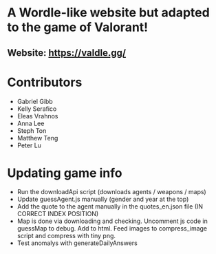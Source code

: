 # A Wordle-like website but adapted to the game of Valorant!

## Website: https://valdle.gg/

# Contributors

-   Gabriel Gibb
-   Kelly Serafico
-   Eleas Vrahnos
-   Anna Lee
-   Steph Ton
-   Matthew Teng
-   Peter Lu

# Updating game info

-   Run the downloadApi script (downloads agents / weapons / maps)
-   Update guessAgent.js manually (gender and year at the top)
-   Add the quote to the agent manually in the quotes_en.json file (IN CORRECT INDEX POSITION)
-   Map is done via downloading and checking. Uncomment js code in guessMap to debug. Add to html. Feed images to compress_image script and compress with tiny png.
-   Test anomalys with generateDailyAnswers
